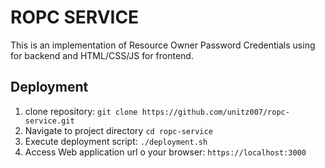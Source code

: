 # ROPC SERVICE

This is an implementation of Resource Owner Password Credentials using for backend and HTML/CSS/JS for frontend.

## Deployment ##
1. clone repository: `git clone https://github.com/unitz007/ropc-service.git `
2. Navigate to project directory `cd ropc-service`
3. Execute deployment script: `./deployment.sh`
4. Access Web application url o your browser: `https://localhost:3000`
